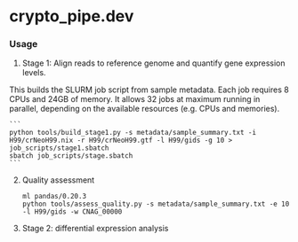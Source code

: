 # crypto_pipe.dev

### Usage
1. Stage 1: Align reads to reference genome and quantify gene expression levels.

This builds the SLURM job script from sample metadata. Each job requires 8 CPUs and 24GB of memory. It allows 32 jobs at maximum running in parallel, depending on the available resources (e.g. CPUs and memories). 

	```
	python tools/build_stage1.py -s metadata/sample_summary.txt -i H99/crNeoH99.nix -r H99/crNeoH99.gtf -l H99/gids -g 10 > job_scripts/stage1.sbatch
	sbatch job_scripts/stage.sbatch
	```

2. Quality assessment

	```
    ml pandas/0.20.3
	python tools/assess_quality.py -s metadata/sample_summary.txt -e 10 -l H99/gids -w CNAG_00000
	```

3. Stage 2: differential expression analysis 

